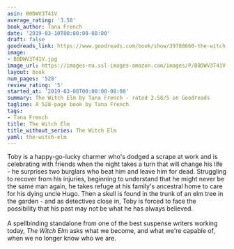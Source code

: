 ```yaml
---
asin: B0DWV3T41V
average_rating: '3.58'
book_author: Tana French
date: '2019-03-10T00:00:00-08:00'
draft: false
goodreads_link: https://www.goodreads.com/book/show/39788660-the-witch-elm
image:
- B0DWV3T41V.jpg
image_url: https://images-na.ssl-images-amazon.com/images/P/B0DWV3T41V.01._SCLZZZZZZZ.jpg
layout: book
num_pages: '528'
review_rating: '5'
started_at: '2019-03-08T00:00:00-08:00'
summary: The Witch Elm by Tana French - rated 3.58/5 on Goodreads
tagline: A 528-page book by Tana French
tags:
- Tana French
title: The Witch Elm
title_without_series: The Witch Elm
yaml: the-witch-elm
---
```


Toby is a happy-go-lucky charmer who's dodged a scrape at work and is celebrating with friends when the night takes a turn that will change his life - he surprises two burglars who beat him and leave him for dead. Struggling to recover from his injuries, beginning to understand that he might never be the same man again, he takes refuge at his family's ancestral home to care for his dying uncle Hugo. Then a skull is found in the trunk of an elm tree in the garden - and as detectives close in, Toby is forced to face the possibility that his past may not be what he has always believed.<br /><br />A spellbinding standalone from one of the best suspense writers working today, <i>The Witch Elm</i> asks what we become, and what we're capable of, when we no longer know who we are.